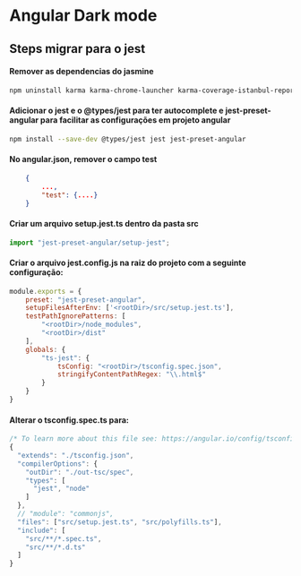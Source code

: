 # Angular Dark mode

## Steps migrar para o jest

#### Remover as dependencias do jasmine
```bash
npm uninstall karma karma-chrome-launcher karma-coverage-istanbul-reporter karma-jasmine karma-jasmine-html-reporter @types/jasmine @types/jasminewd2 jasmine-core jasmine-spec-reporter
```

#### Adicionar o jest e o @types/jest para ter autocomplete e jest-preset-angular para facilitar as configurações em projeto angular
```bash
npm install --save-dev @types/jest jest jest-preset-angular
```

#### No angular.json, remover o campo test
```json
    {
        ...,
        "test": {....}
    }
```

#### Criar um arquivo **setup.jest.ts** dentro da pasta src
```ts
import "jest-preset-angular/setup-jest";

```

#### Criar o arquivo **jest.config.js** na raiz do projeto com a seguinte configuração:

```js
module.exports = {
    preset: "jest-preset-angular",
    setupFilesAfterEnv: ['<rootDir>/src/setup.jest.ts'],
    testPathIgnorePatterns: [
        "<rootDir>/node_modules",
        "<rootDir>/dist"
    ],
    globals: {
        "ts-jest": {
            tsConfig: "<rootDir>/tsconfig.spec.json",
            stringifyContentPathRegex: "\\.html$"
        }
    }    
}
```


#### Alterar o tsconfig.spec.ts para:
```js
/* To learn more about this file see: https://angular.io/config/tsconfig. */
{
  "extends": "./tsconfig.json",
  "compilerOptions": {
    "outDir": "./out-tsc/spec",
    "types": [
      "jest", "node"
    ]
  },
  // "module": "commonjs",
  "files": ["src/setup.jest.ts", "src/polyfills.ts"],
  "include": [
    "src/**/*.spec.ts",
    "src/**/*.d.ts"
  ]
}
```